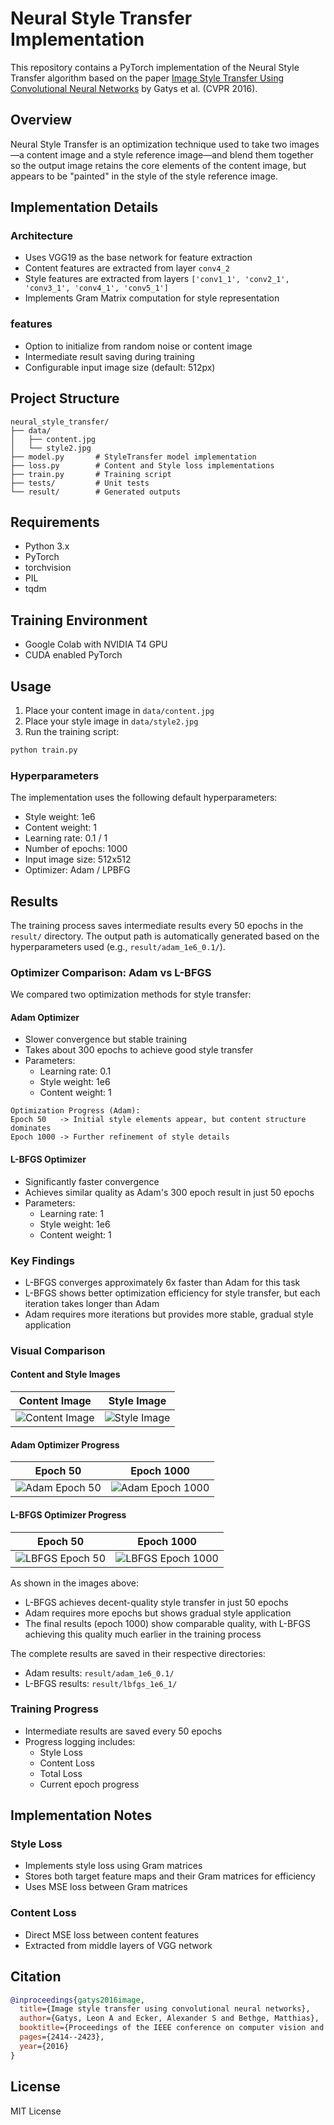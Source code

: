 # Neural Style Transfer Implementation

This repository contains a PyTorch implementation of the Neural Style Transfer algorithm based on the paper [Image Style Transfer Using Convolutional Neural Networks](https://www.cv-foundation.org/openaccess/content_cvpr_2016/papers/Gatys_Image_Style_Transfer_CVPR_2016_paper.pdf) by Gatys et al. (CVPR 2016).

## Overview

Neural Style Transfer is an optimization technique used to take two images—a content image and a style reference image—and blend them together so the output image retains the core elements of the content image, but appears to be "painted" in the style of the style reference image.

## Implementation Details

### Architecture
- Uses VGG19 as the base network for feature extraction
- Content features are extracted from layer `conv4_2`
- Style features are extracted from layers `['conv1_1', 'conv2_1', 'conv3_1', 'conv4_1', 'conv5_1']`
- Implements Gram Matrix computation for style representation

### features
- Option to initialize from random noise or content image
- Intermediate result saving during training
- Configurable input image size (default: 512px)

## Project Structure
```
neural_style_transfer/
├── data/
│   ├── content.jpg
│   └── style2.jpg
├── model.py       # StyleTransfer model implementation
├── loss.py        # Content and Style loss implementations
├── train.py       # Training script
├── tests/         # Unit tests
└── result/        # Generated outputs
```

## Requirements
- Python 3.x
- PyTorch
- torchvision
- PIL
- tqdm

## Training Environment
- Google Colab with NVIDIA T4 GPU
- CUDA enabled PyTorch

## Usage

1. Place your content image in `data/content.jpg`
2. Place your style image in `data/style2.jpg`
3. Run the training script:
```bash
python train.py
```

### Hyperparameters
The implementation uses the following default hyperparameters:
- Style weight: 1e6
- Content weight: 1
- Learning rate: 0.1 / 1
- Number of epochs: 1000
- Input image size: 512x512
- Optimizer: Adam / LPBFG

## Results

The training process saves intermediate results every 50 epochs in the `result/` directory. The output path is automatically generated based on the hyperparameters used (e.g., `result/adam_1e6_0.1/`).

### Optimizer Comparison: Adam vs L-BFGS

We compared two optimization methods for style transfer:

#### Adam Optimizer
- Slower convergence but stable training
- Takes about 300 epochs to achieve good style transfer
- Parameters:
  - Learning rate: 0.1
  - Style weight: 1e6
  - Content weight: 1

```
Optimization Progress (Adam):
Epoch 50   -> Initial style elements appear, but content structure dominates
Epoch 1000 -> Further refinement of style details
```

#### L-BFGS Optimizer
- Significantly faster convergence
- Achieves similar quality as Adam's 300 epoch result in just 50 epochs
- Parameters:
  - Learning rate: 1
  - Style weight: 1e6
  - Content weight: 1

### Key Findings
- L-BFGS converges approximately 6x faster than Adam for this task
- L-BFGS shows better optimization efficiency for style transfer, but each iteration takes longer than Adam
- Adam requires more iterations but provides more stable, gradual style application

### Visual Comparison

#### Content and Style Images
| Content Image | Style Image |
|:-------------:|:-----------:|
| ![Content Image](data/content.jpg) | ![Style Image](data/style2.jpg) |

#### Adam Optimizer Progress
| Epoch 50 | Epoch 1000 |
|:--------:|:----------:|
| ![Adam Epoch 50](result/adam_1e6_0.1/output_epoch_50.png) | ![Adam Epoch 1000](result/adam_1e6_0.1/output_epoch_1000.png) |

#### L-BFGS Optimizer Progress
| Epoch 50 | Epoch 1000 |
|:--------:|:----------:|
| ![LBFGS Epoch 50](result/lgbfg_1e6_1/output_epoch_50.png) | ![LBFGS Epoch 1000](result/lgbfg_1e6_1/output_epoch_1000.png) |

As shown in the images above:
- L-BFGS achieves decent-quality style transfer in just 50 epochs
- Adam requires more epochs but shows gradual style application
- The final results (epoch 1000) show comparable quality, with L-BFGS achieving this quality much earlier in the training process

The complete results are saved in their respective directories:
- Adam results: `result/adam_1e6_0.1/`
- L-BFGS results: `result/lbfgs_1e6_1/`

### Training Progress
- Intermediate results are saved every 50 epochs
- Progress logging includes:
  - Style Loss
  - Content Loss
  - Total Loss
  - Current epoch progress

## Implementation Notes

### Style Loss
- Implements style loss using Gram matrices
- Stores both target feature maps and their Gram matrices for efficiency
- Uses MSE loss between Gram matrices

### Content Loss
- Direct MSE loss between content features
- Extracted from middle layers of VGG network

## Citation

```bibtex
@inproceedings{gatys2016image,
  title={Image style transfer using convolutional neural networks},
  author={Gatys, Leon A and Ecker, Alexander S and Bethge, Matthias},
  booktitle={Proceedings of the IEEE conference on computer vision and pattern recognition},
  pages={2414--2423},
  year={2016}
}
```

## License
MIT License
